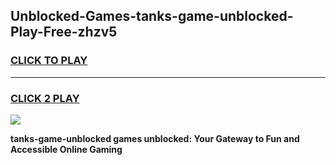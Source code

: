 
## Unblocked-Games-tanks-game-unblocked-Play-Free-zhzv5
<h3>
<a href="https://premium76.site?title=tanks-game-unblocked&ref=19M">CLICK TO PLAY</a></h3>
<hr>

<h3>
<a href="https://premium76.site?title=tanks-game-unblocked&ref=19M">CLICK 2 PLAY</a>
  
</h3>

<a href="https://premium76.site?title=tanks-game-unblocked&ref=19M"><img src="https://clearcache.store/games.png"></a>


**tanks-game-unblocked games unblocked: Your Gateway to Fun and Accessible Online Gaming**
